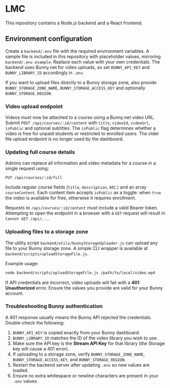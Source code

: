 # LMC

This repository contains a Node.js backend and a React frontend.

## Environment configuration

Create a `backend/.env` file with the required environment variables. A sample file is included in this repository with placeholder values, mirroring `backend/.env.example`. Replace each value with your own credentials. The backend uses Bunny.net for video uploads, so set `BUNNY_API_KEY` and `BUNNY_LIBRARY_ID` accordingly in `.env`.

If you want to upload files directly to a Bunny storage zone, also provide `BUNNY_STORAGE_ZONE_NAME`, `BUNNY_STORAGE_ACCESS_KEY` and optionally `BUNNY_STORAGE_REGION`.

### Video upload endpoint

Videos must now be attached to a course using a Bunny.net video URL. Submit
`POST /api/courses/:id/content` with `title`, `videoId`, `videoUrl`, `isPublic`
and optional subtitles. The `isPublic` flag determines whether a video is free
for unpaid students or restricted to enrolled users. The older file upload
endpoint is no longer used by the dashboard.

### Updating full course details

Admins can replace all information and video metadata for a course in a single
request using:

```
PUT /api/courses/:id/full
```

Include regular course fields (`title`, `description`, etc.) and an array
`courseContent`. Each content item accepts `isPublic` as a toggle: when `true`
the video is available for free, otherwise it requires enrollment.

Requests to `/api/courses/:id/content` must include a valid Bearer token.
Attempting to open the endpoint in a browser with a `GET` request will result in
`Cannot GET /api/...`.

### Uploading files to a storage zone

The utility script `backend/utils/bunnyStorageUploader.js` can upload any file
to your Bunny storage zone. A simple CLI wrapper is available at
`backend/scripts/uploadStorageFile.js`.

Example usage:

```bash
node backend/scripts/uploadStorageFile.js /path/to/local/video.mp4
```


If API credentials are incorrect, video uploads will fail with a **401 Unauthorized** error. Ensure the values you provide are valid for your Bunny account.

### Troubleshooting Bunny authentication

A 401 response usually means the Bunny API rejected the credentials. Double-check the following:

1. `BUNNY_API_KEY` is copied exactly from your Bunny dashboard.
2. `BUNNY_LIBRARY_ID` matches the ID of the video library you wish to use.
3. Make sure the API key is the **Stream API Key** for that library (the Storage key will cause a 401 error).
4. If uploading to a storage zone, verify `BUNNY_STORAGE_ZONE_NAME`, `BUNNY_STORAGE_ACCESS_KEY`, and `BUNNY_STORAGE_REGION`.
5. Restart the backend server after updating `.env` so new values are loaded.
6. Ensure no extra whitespace or newline characters are present in your `.env` values.


